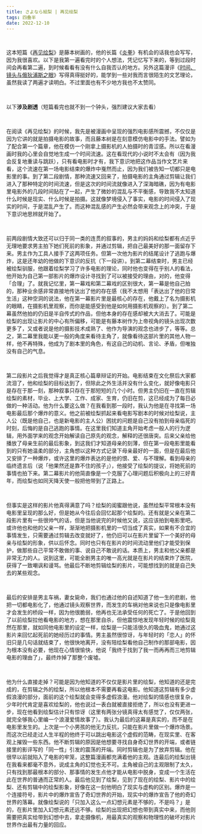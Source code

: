 ```yaml
---
title: さよなら絵梨 | 再见绘梨
tags: 四叠半
date: 2022-12-10
---
```






<br/>

这本短篇《[再见绘梨](https://bangumi.tv/subject/377599)》是藤本树画的，他的长篇《[炎拳](https://bangumi.tv/subject/179872)》有机会的话我也会写写，因为我很喜欢。以下是我第一遍看完时的个人想法，凭记忆写下来的，等到过段时间会再看第二遍，到时候看看有没有什么自我否认的地方。另外这篇漫评《[时间、镜头与俄狄浦斯之眼](https://book.douban.com/review/14336668/)》写得真得挺好的，能学到一些对我而言很陌生的文艺理论，虽然我读了两遍才读明白。不过里面也有不少地方我也不太赞同。

<br/>

以下**涉及剧透**（短篇看完也就不到一个钟头，强烈建议大家去看）

<br/>

在阅读《再见绘梨》的时候，我先是被漫画中呈现的强烈电影感所震撼，不仅仅是因为它讲的就是拍摄电影的故事，而且藤本树是在刻意模仿电影中的手法。譬如为了配合第一个篇章，他在模仿一个刚拿上摄影机的人拍摄时的青涩感。所以在看漫画时我的心里会自觉地生成一个时间流速。这在看现代的小说时不太会有（因为我会反复地重读与跳跃），只有看电影时才有，我下意识地把这作品当作文艺片来看，这个流速在第一场电影结束的爆炸中戛然而止，因为我们被告知一切都只是电影里的事。到了第二段剧情，那种流速又回来了，拍摄电影的主角通过剪辑让我们进入了那种特定的时间流速，但是这次的时间流就像进入了深海暗礁，因为有电影里电影外的几段时间贴在了一起，产生了微妙的混乱与不平衡感，导致我不太知道什么时候是现实、什么时候是拍摄。这就像梦境侵入了事实，电影的时间侵入了现实的时间，于是混乱产生了。而这种混乱感的产生必然会带来观念上的冲突，于是下意识地思辨就开始了。

<br/>

前两段剧情大致还可以归于同一类的连贯的叙事的，男主的妈妈和绘梨都有点近乎无理地要求男主拍下她们死前的影象，并通过剪辑，把自己最美好的那一面留存下来。男主作为工具人接手了这两项任务。但第一次他为影片的结尾设计了逃跑与爆炸，这是还年幼的他做的下意识的反抗（下一段讲）。到第二幕结束时，男主已经被绘梨驯服，他跟着绘梨学习了许多电影的理论，同时他也变得在乎别人的看法，他开始为自己第一部影片的爆炸设计寻找到了可以被接受的理由，对的，他变得「合理」了。就我记忆里，第一幕戏和第二幕戏的区别很大，第一幕是他自己拍的，那种业余感非常直接地传达出了他的存在感（我不太想用「表达出了他的日常生活」这种空洞的说法，他在第一幕影片里是最核心的存在，他戴上了名为摄影机的眼睛，在摄影机里观察，而你是能感受到他是如何用摄影机观察的）。到了第二幕虽然他拍的仍旧是半自传式的作品，但他本身的存在感却被大大消去了。可能是绘梨的出现让影片的中心有所偏移，可能是有藤本树作为上帝视角的镜头出现次数更多了，又或者说是他的摄影技术成熟了、他作为导演的观念也进步了，等等。总之，第二幕里我能以更一般的角度来看待主角了，就像看待这部片里的其他人物一样，他不再特殊，他成为了剧本里的角色，有这自己的动机、言论、矛盾，但唯独没有自己的气息。

<br/>

第二段影片之后我觉得才是真正核心篇章辩证的开始。电影结束在文化祭后大家都流泪了，他和绘梨的目标达到了，但除此之外生活并没有什么变化，就好像电影只是存在于那一刻，那种叙事只存在于那短短的几个小时。但男主仍旧在一直在剪辑绘梨的素材，毕业、上大学、工作、成家、生育，仍旧在剪，这已经成为了每日必做的一种活动。他为什么要这么做？在我看到那一段时，我认为他是在寻找第一场电影最后那个爆炸的意义。他之前被绘梨抓起来看电影写剧本的时候对绘梨说，主人公（既是他自己，也是新电影的主人公）困扰的问题是自己没有拍到母亲临死的时刻，后悔的是自己逃跑的事情。在这里我们知道主角开始考虑一般人的行为逻辑，用外面学来的观念开始解读自己原先的观念，解释的还很唐突。后来父亲给他播放了母亲生前的最后影象，到这我们才知道母亲的刻薄，但在第一段电影里能看到的只有她温柔的部分，主角想以这种方式记录下母亲最好的一面，但是在最后他又安排了一种爆炸，或许这里的爆炸表达的是他的恨、爱、与不理解。看到母亲的临终遗言后（说「他果然还是靠不住的孩子」），他接受了绘梨的提议，将她死前的事情也拍下来。第二幕影片的他简直像是一个克服了心理问题后积极向上的三好青年，而绘梨也如同天降天使一般把他带到了正路上。

<br/>

但事实是这样的影片他真得满意了吗？绘梨的闺蜜跟他说，虽然绘梨平常根本没有电影里呈现的那么好，但是她从今往后会回忆起那个绘梨的。还有就是父亲在第二段影片里有一些很帅气的话，但是当他说完的时候他又说，这应该拍到电影里吧。或许他也和他的父亲一样，渐渐地把摄影机里的一切当成了真实，如果有不合宜的事情发生，只需要通过剪辑去改变就好了，他仍旧可以在影片里留下一个美好的母亲与绘梨的形象，供以后怀念。同时也只有在影片的时间流动里他们才能受到保护，做那些自己平常不敢做的事、说自己不敢说的话。本质上，男主和他父亲都是非常无力的人。说到这里，可能全剧男主的唯一高光就是在影片的结束炸了医院，获得了一致嘲讽和谩骂。他最后不断地剪辑绘梨的影片，可能想找到的就是自己失去的某些观念。

<br/>

最后的安排是男主车祸，妻女毙命，我们也通过他的自述知道了他一生的悲剧，他把一切都电影化了，他通过镜头观察世界，而发生的车祸对他来说也只是像电影里才会发生的桥段一样，因为他很脆弱，他再也无法承受任何的死亡了。于是他回到了以前绘梨拉他看电影的地方，想在那里自杀，但他震惊地发现年轻时候的绘梨竟然在那里，就如同他电影里的设定一样，绘梨是一只能活很久的吸血鬼，她通过这影片来回忆起死前的她经历过的事情。男主虽然很惊讶，与年轻时的「恋人」的怀旧只是几句话就结束了，他很快地离开，没有陪绘梨看他自己制作的那部电影，因为根本没有必要，他现在心情很愉快，他说「我终于找到了我一而再再而三地剪辑电影的理由了」，最终炸掉了那整个废墟。

<br/>

他为什么直接走掉？可能是因为他知道的不仅仅是影片里的绘梨，他知道的还是完成的，在剪辑之外的绘梨，所以他根本不需要再看这电影。他知道这剪辑有多少虚假浪漫的部分，面前的这个绘梨就会变得多虚假浪漫。他对绘梨的情感也很复杂，少年时代肯定是喜欢绘梨的，他也说过一表白就被直接拒绝了，所以也没有更进一步，现在他看到绘梨估计只有惊讶（这里有两张分镜真得太有感觉了，仅仅两张，就完全够我心里编一个浪漫爱情故事了）。我认为最后的这幕是真实的，而不是在电影里发生的。上次是一个小男孩的他无力反抗，只能在影片里做一个爆炸场景。而这次已经走过人生半程的他终于可以跳出电影这个虚假的范畴，在现实里、在客观上摧毁一些东西。他不断剪辑的原因是他想要寻找自身奇幻世界的开端，或者链接里的影评写的「同一性」引发的震荡的开端。同时剪辑也是为了放弃剪辑。他在很早以前就陷入了电影的牢笼，这整篇漫画都充满着他的主观。连最后的绘梨出镜在我看来都毫不意外，说成主角的幻觉也无不可。主角被自己的主观限制了太久，只有找到那最根本的部分、那事情的发生点他才能从电影中脱身，变成一个生活在此在世界的普通而正常的人。最后他见到了绘梨，见到了现在的绘梨、影片中的绘梨、还有剪辑中的绘梨影象，好像在这一刻他明白了现实与虚构的区别。爆炸是一个连接符号，影片中的爆炸宣告了奇幻世界的开始，现实中的爆炸宣告了他的奇幻世界的落幕。就像绘梨说的「只加入这么一点幻想元素是不够的，不是吗？」是的，在影片里加入幻想元素还远不够。绘梨的出现把幻想也带到真实中来，而他则需要把真实给带到幻想中去，拿走摄像机，用最真实的观察和物理性的破坏对影片世界作出最有力量的回应。

<br/>